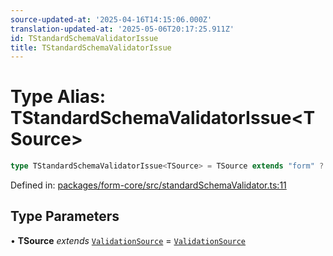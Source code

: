 ```yaml
---
source-updated-at: '2025-04-16T14:15:06.000Z'
translation-updated-at: '2025-05-06T20:17:25.911Z'
id: TStandardSchemaValidatorIssue
title: TStandardSchemaValidatorIssue
---
```


<!-- DO NOT EDIT: this page is autogenerated from the type comments -->

# Type Alias: TStandardSchemaValidatorIssue\<TSource\>

```ts
type TStandardSchemaValidatorIssue<TSource> = TSource extends "form" ? object : TSource extends "field" ? StandardSchemaV1Issue[] : never;
```

Defined in: [packages/form-core/src/standardSchemaValidator.ts:11](https://github.com/TanStack/form/blob/main/packages/form-core/src/standardSchemaValidator.ts#L11)

## Type Parameters

• **TSource** *extends* [`ValidationSource`](validationsource.md) = [`ValidationSource`](validationsource.md)
